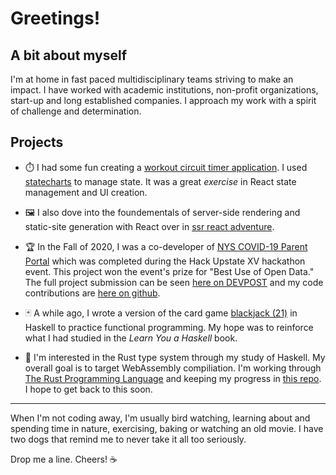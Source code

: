 # Greetings!

## A bit about myself

I'm at home in fast paced multidisciplinary teams striving to make an impact. I have worked with academic institutions, non-profit organizations, start-up and long established companies. I approach my work with a spirit of challenge and determination.

## Projects

* ⏱️ I had some fun creating a [workout circuit timer application](https://github.com/jtellis/workout-app#workout-circuit-timer). I used [statecharts](https://stately.ai/docs/state-machines-and-statecharts) to manage state. It was a great *exercise* in React state management and UI creation.

* 🖼️ I also dove into the foundementals of server-side rendering and static-site generation with React over in [ssr react adventure](https://github.com/jtellis/ssr-react-adventure).

* 🏆 In the Fall of 2020, I was a co-developer of [NYS COVID-19 Parent Portal](https://elated-yalow-5a2413.netlify.app/) which was completed during the Hack Upstate XV hackathon event. This project won the event's prize for "Best Use of Open Data." The full project submission can be seen [here on DEVPOST](https://devpost.com/software/nys-covid-19-parent-portal) and my code contributions are [here on github](https://github.com/jtellis/hu-covid-resource-site#nys-covid-19-parent-portal).

* 🃏 A while ago, I wrote a version of the card game [blackjack (21)](https://github.com/jtellis/blackjack#blackjack-21) in Haskell to practice functional programming. My hope was to reinforce what I had studied in the *Learn You a Haskell* book.

* 📖 I'm interested in the Rust type system through my study of Haskell. My overall goal is to target WebAssembly compiliation. I'm working through [The Rust Programming Language](https://doc.rust-lang.org/stable/book/) and keeping my progress in [this repo](https://github.com/jtellis/rust-book-exercises). I hope to get back to this soon.

***

When I'm not coding away, I'm usually bird watching, learning about and spending time in nature, exercising, baking or watching an old movie. I have two dogs that remind me to never take it all too seriously.

Drop me a line. Cheers! ☕
